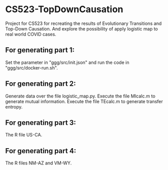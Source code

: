 # CS523-TopDownCausation
Project for CS523 for recreating the results of Evolutionary Transitions and Top-Down Causation. And explore the possibility of apply logistic map to real world COVID cases.

## For generating part 1:
Set the parameter in "ggg/src/init.json" and run the code in "ggg/src/docker-run.sh".

## For generating part 2:
Generate data over the file logistic_map.py. Execute the file MIcalc.m to generate mutual information. Execute the file TEcalc.m to generate transfer entropy.

## For generating part 3: 
The R file US-CA.

## For generating part 4:
The R files NM-AZ and VM-WY.